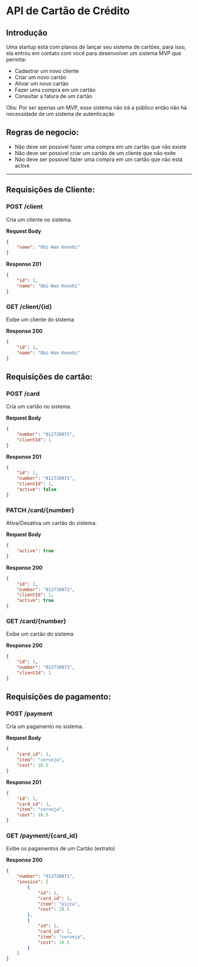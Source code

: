 # API de Cartão de Crédito

 ## Introdução
 Uma startup está com planos de lançar seu  sistema de cartões, para isso, ela entrou em  contato com você para desenvolver um sistema MVP que permita:
 - Cadastrar um novo cliente
 - Criar um novo cartão
 - Ativar um novo cartão
 - Fazer uma compra em um cartão
 - Consultar a fatura de um cartão
 
 Obs: Por ser apenas um MVP, esse sistema não irá  a público então não há necessidade de um  sistema  de autenticação

 ## Regras de negocio:
 - Não deve ser possivel fazer uma compra em um cartão que não existe
 - Não deve ser possivel criar um cartão de um cliente que não exite
 - Não deve ser possivel fazer uma compra em um cartão que não está active

___
 ## Requisições de Cliente:

 ### POST /client
Cria um cliente no sistema.

**Request Body**
```json
{
    "name": "Obi-Wan Kenobi"
}
```

**Response 201**
```json
{
    "id": 1,
    "name": "Obi-Wan Kenobi"
}
```

 ### GET /client/{id}
Exibe um cliente do sistema

**Response 200**
```json
{
    "id": 1,
    "name": "Obi-Wan Kenobi"
}
```

 ## Requisições de cartão:

 ### POST /card
Cria um cartão no sistema.

**Request Body**
```json
{
    "number": "012730871",
    "clientId": 1
}
```

**Response 201**
```json
{
    "id": 1,
    "number": "012730871",
    "clientId": 1,
    "active": false
}
```

 ### PATCH /card/{number}
Ativa/Desativa um cartão do sistema.

**Request Body**
```json
{
    "active": true
}
```

**Response 200**
```json
{
    "id": 1,
    "number": "012730871",
    "clientId": 1,
    "active": true
}
```

 ### GET /card/{number}
Exibe um cartão do sistema

**Response 200**
```json
{
    "id": 1,
    "number": "012730871",
    "clientId": 1
}
```

 ## Requisições de pagamento:

 ### POST /payment
Cria um pagamento no sistema.

**Request Body**
```json
{
    "card_id": 1,
    "item": "cerveja",
    "cost": 10.5
}
```

**Response 201**
```json
{
    "id": 1,
    "card_id": 1,
    "item": "cerveja",
    "cost": 10.5
}
```

 ### GET /payment/{card_id}
Exibe os pagamentos de um Cartão (extrato)

**Response 200**
```json
{
    "number": "012730871",
    "invoice": [
        {
            "id": 1,
            "card_id": 1,
            "item": "pizza",
            "cost": 20.5
        },
        {
            "id": 2,
            "card_id": 1,
            "item": "cerveja",
            "cost": 10.5
        }
    ]
}
```
